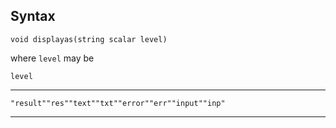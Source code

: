 ## Syntax

`void displayas(string scalar level)`

where `level` may be

`level`

------------------------------------------------------------------------

`"result""res""text""txt""error""err""input""inp"`

------------------------------------------------------------------------
